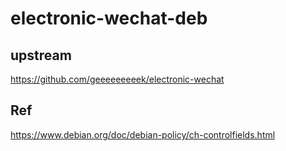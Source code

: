 # electronic-wechat-deb

## upstream

https://github.com/geeeeeeeeek/electronic-wechat

## Ref

https://www.debian.org/doc/debian-policy/ch-controlfields.html